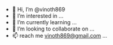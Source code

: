 - 👋 Hi, I’m @vinoth869
- 👀 I’m interested in ...
- 🌱 I’m currently learning ...
- 💞️ I’m looking to collaborate on ...
- 📫  reach me vinoth869@gmail.com ...

<!---
vinoth869/vinoth869 is a ✨ special ✨ repository because its `README.md` (this file) appears on your GitHub profile.
You can click the Preview link to take a look at your changes.
--->
